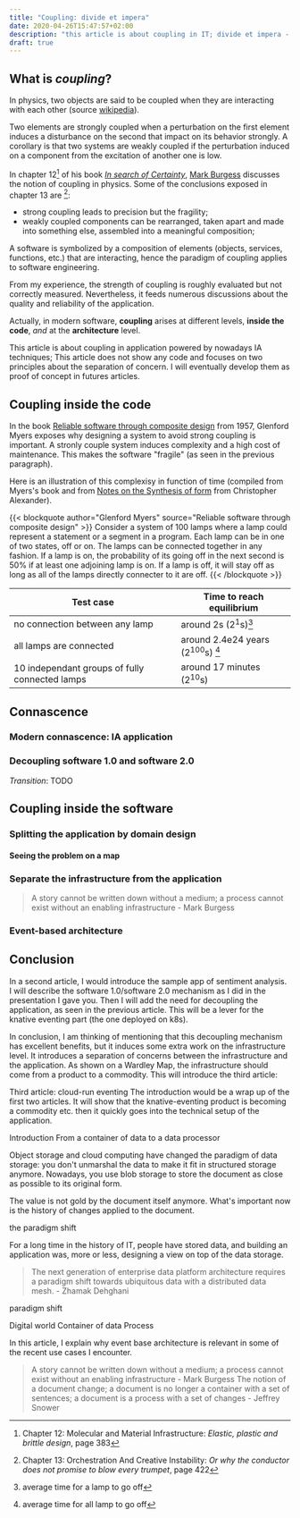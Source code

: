 ```yaml
---
title: "Coupling: divide et impera"
date: 2020-04-26T15:47:57+02:00
description: "this article is about coupling in IT; divide et impera - divide and conquer"
draft: true
---
```


## What is _coupling_?

In physics, two objects are said to be coupled when they are interacting with each other (source [wikipedia](https://en.wikipedia.org/wiki/Coupling_(physics))).

Two elements are strongly coupled when a perturbation on the first element induces a disturbance on the second that impact on its behavior strongly.
A corollary is that two systems are weakly coupled if the perturbation induced on a component from the excitation of another one is low.

In chapter 12[^1] of his book [_In search of Certainty_](http://markburgess.org/certainty.html), [Mark Burgess](https://twitter.com/markburgess_osl) discusses the notion of coupling in physics. Some of the conclusions exposed in chapter 13 are [^2]:

- strong coupling leads to precision but the fragility;
- weakly coupled components can be rearranged, taken apart and made into something else, assembled into a meaningful composition;

[^1]: Chapter 12: Molecular and Material Infrastructure: _Elastic, plastic and brittle design_, page 383
[^2]: Chapter 13: Orchestration And Creative Instability: _Or why the conductor does not promise to blow every trumpet_, page 422

A software is symbolized by a composition of elements (objects, services, functions, etc.) that are interacting, hence
the paradigm of coupling applies to software engineering.

From my experience, the strength of coupling is roughly evaluated but not correctly measured. Nevertheless, it feeds numerous discussions about the quality and reliability of the application.

Actually, in modern software, **coupling** arises at different levels, **inside the code**, *and* at the **architecture** level.

This article is about coupling in  application powered by nowadays IA techniques; This article does not show any code and focuses on two principles about the separation of concern. I will eventually develop them as proof of concept in futures articles.

## Coupling inside the code

In the book [Reliable software through composite design](https://archive.org/details/reliablesoftware00myer) from 1957, Glenford Myers exposes why designing a system to avoid strong coupling is important. A stronly couple system induces complexity and a high cost of maintenance. This makes the software "fragile" (as seen in the previous paragraph).

Here is an illustration of this complexisy in function of time (compiled from Myers's book and from [Notes on the Synthesis of form](https://en.wikipedia.org/wiki/Notes_on_the_Synthesis_of_Form) from Christopher Alexander).

{{< blockquote author="Glenford Myers" source="Reliable software through composite design" >}} 
Consider a system of 100 lamps where a lamp could represent a statement or a segment in a program. Each lamp can be in one of two states, off or on.
The lamps can be connected together in any fashion. If a lamp is on, the probability of its going off in the next second is 50% if at least one adjoining lamp is on.
If a lamp is off, it will stay off as long as all of the lamps directly connecter to it are off.
{{< /blockquote >}}

| Test case                                      | Time to reach equilibrium                     |
| ---------------------------------------------- | --------------------------------------------- |
| no connection between any lamp                 | around 2s (2<sup>1</sup>s)[^3]                |
| all lamps are connected                        | around 2.4e24 years (2<sup>100</sup>s) [^4] |
| 10 independant groups of fully connected lamps | around 17 minutes (2<sup>10</sup>s)           |

[^3]: average time for a lamp to go off
[^4]: average time for all lamp to go off

## Connascence

### Modern connascence: IA application

### Decoupling software 1.0 and software 2.0

_Transition_: TODO

## Coupling inside the software

### Splitting the application by domain design

#### Seeing the problem on a map

### Separate the infrastructure from the application

> A story cannot be written down without a medium; a process cannot exist without an enabling infrastructure - Mark Burgess

### Event-based architecture

## Conclusion

In a second article, I would introduce the sample app of sentiment analysis. I will describe the software 1.0/software 2.0 mechanism as I did in the presentation I gave you.
Then I will add the need for decoupling the application, as seen in the previous article. This will be a lever for the knative eventing part (the one deployed on k8s).

In conclusion, I am thinking of mentioning that this decoupling mechanism has excellent benefits, but it induces some extra work on the infrastructure level. It introduces a separation of concerns between the infrastructure and the application. As shown on a Wardley Map, the infrastructure should come from a product to a commodity. This will introduce the third article:

Third article: cloud-run eventing
The introduction would be a wrap up of the first two articles.
It will show that the knative-eventing product is becoming a commodity etc. then it quickly goes into the technical setup of the application.

Introduction
From a container of data to a data processor

Object storage and cloud computing have changed the paradigm of data storage: you don't unmarshal the data to make it fit in structured storage anymore. Nowadays, you use blob storage to store the document as close as possible to its original form.

The value is not gold by the document itself anymore. What's important now is the history of changes applied to the document.

the paradigm shift

For a long time in the history of IT, people have stored data, and building an application was, more or less, designing a view on top of the data storage.

> The next generation of enterprise data platform architecture requires a paradigm shift towards ubiquitous data with a distributed data mesh. - Zhamak Dehghani

 paradigm shift

Digital world
Container of data
Process

In this article, I explain why event base architecture is relevant in some of the recent use cases I encounter.

> A story cannot be written down without a medium; a process cannot exist without an enabling infrastructure - Mark Burgess
> The notion of a document change; a document is no longer a container with a set of sentences; a document is a process with a set of changes - Jeffrey Snower

